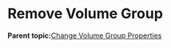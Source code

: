 <!--
SPDX-FileCopyrightText: 2023,2024 Oracle and/or its affiliates.
SPDX-License-Identifier: CC-BY-SA-4.0
-->
# Remove Volume Group

**Parent topic:**[Change Volume Group Properties](../topics/cockpit-volgroups.md)

